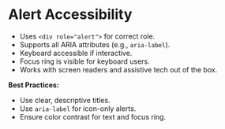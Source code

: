 # Alert Accessibility

- Uses `<div role="alert">` for correct role.
- Supports all ARIA attributes (e.g., `aria-label`).
- Keyboard accessible if interactive.
- Focus ring is visible for keyboard users.
- Works with screen readers and assistive tech out of the box.

**Best Practices:**

- Use clear, descriptive titles.
- Use `aria-label` for icon-only alerts.
- Ensure color contrast for text and focus ring.
